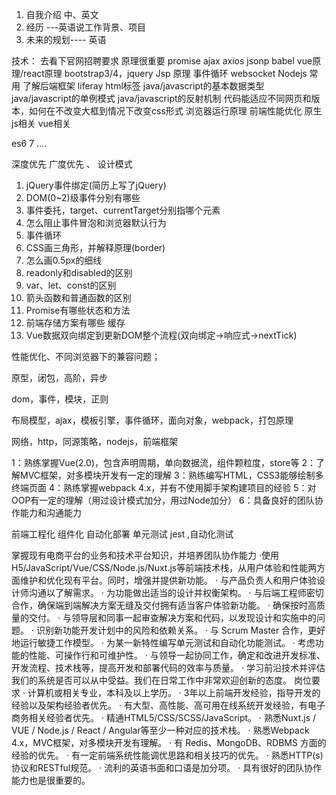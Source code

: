 1. 自我介绍 中、英文
2. 经历 ---英语说工作背景、项目
3. 未来的规划---- 英语


技术： 
去看下官网招聘要求
原理很重要 promise ajax axios jsonp babel vue原理/react原理 bootstrap3/4，jquery  Jsp 原理
事件循环
websocket
Nodejs 常用
了解后端框架 liferay
html标签 
java/javascript的基本数据类型
java/javascript的单例模式
java/javascript的反射机制
代码能适应不同网页和版本，如何在不改变大框到情况下改变css形式
浏览器运行原理
前端性能优化
原生js相关
vue相关

es6 7 ....

深度优先 广度优先 、
设计模式


1. jQuery事件绑定(简历上写了jQuery)
2. DOM(0~2)级事件分别有哪些
3. 事件委托，target、currentTarget分别指哪个元素
4. 怎么阻止事件冒泡和浏览器默认行为
5. 事件循环
6. CSS画三角形，并解释原理(border)
7. 怎么画0.5px的细线
8. readonly和disabled的区别
9. var、let、const的区别
10. 箭头函数和普通函数的区别
11. Promise有哪些状态和方法
12. 前端存储方案有哪些 缓存
13. Vue数据双向绑定到更新DOM整个流程(双向绑定->响应式->nextTick)

性能优化、不同浏览器下的兼容问题；

原型，闭包，高阶，异步

dom，事件，模块，正则

布局模型，ajax，模板引擎，事件循环，面向对象，webpack，打包原理

网络，http，同源策略，nodejs，前端框架

1：熟练掌握Vue(2.0)，包含声明周期，单向数据流，组件颗粒度，store等
2：了解MVC框架，对多模块开发有一定的理解
3：熟练编写HTML，CSS3能够绘制多终端页面
4：熟练掌握webpack 4.x，并有不使用脚手架构建项目的经验
5：对OOP有一定的理解（用过设计模式加分，用过Node加分）
6：具备良好的团队协作能力和沟通能力

前端工程化 组件化 
自动化部署
单元测试 jest ,自动化测试



掌握现有电商平台的业务和技术平台知识，并培养团队协作能力
·使用H5/JavaScript/Vue/CSS/Node.js/Nuxt.js等前端技术栈，从用户体验和性能两方面维护和优化现有平台。同时，增强并提供新功能。
· 与产品负责人和用户体验设计师沟通以了解需求。
· 为功能做出适当的设计并权衡架构。
· 与后端工程师密切合作，确保端到端解决方案无缝及交付拥有适当客户体验新功能。
· 确保按时高质量的交付。
· 与领导层和同事一起审查解决方案和代码，以发现设计和实施中的问题。
· 识别新功能开发计划中的风险和依赖关系。
· 与 Scrum Master 合作，更好地运行敏捷工作模型。
· 为某一新特性编写单元测试和自动化功能测试。
· 考虑功能的性能、可操作行和可维护性。
· 与领导一起协同工作，确定和改进开发标准、开发流程、技术栈等，提高开发和部署代码的效率与质量。
· 学习前沿技术并评估我们的系统是否可以从中受益。我们在日常工作中非常欢迎创新的态度。
岗位要求
· 计算机或相关专业，本科及以上学历。
· 3年以上前端开发经验，指导开发的经验以及架构经验者优先。
· 有大型、高性能、高可用在线系统开发经验，有电子商务相关经验者优先。
· 精通HTML5/CSS/SCSS/JavaScript。
· 熟悉Nuxt.js / VUE / Node.js / React / Angular等至少一种对应的技术栈。
· 熟悉Webpack 4.x，MVC框架，对多模块开发有理解。
· 有 Redis、MongoDB、RDBMS 方面的经验的优先。
· 有一定前端系统性能调优思路和相关技巧的优先。
· 熟悉HTTP(s)协议和RESTful规范。
· 流利的英语书面和口语是加分项。
· 具有很好的团队协作能力也是很重要的。